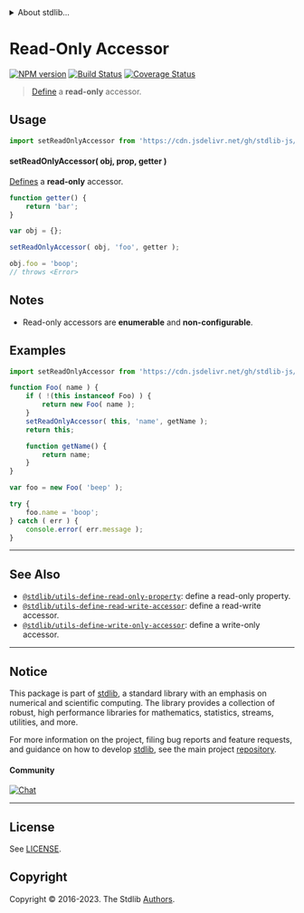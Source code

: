 <!--

@license Apache-2.0

Copyright (c) 2018 The Stdlib Authors.

Licensed under the Apache License, Version 2.0 (the "License");
you may not use this file except in compliance with the License.
You may obtain a copy of the License at

   http://www.apache.org/licenses/LICENSE-2.0

Unless required by applicable law or agreed to in writing, software
distributed under the License is distributed on an "AS IS" BASIS,
WITHOUT WARRANTIES OR CONDITIONS OF ANY KIND, either express or implied.
See the License for the specific language governing permissions and
limitations under the License.

-->


<details>
  <summary>
    About stdlib...
  </summary>
  <p>We believe in a future in which the web is a preferred environment for numerical computation. To help realize this future, we've built stdlib. stdlib is a standard library, with an emphasis on numerical and scientific computation, written in JavaScript (and C) for execution in browsers and in Node.js.</p>
  <p>The library is fully decomposable, being architected in such a way that you can swap out and mix and match APIs and functionality to cater to your exact preferences and use cases.</p>
  <p>When you use stdlib, you can be absolutely certain that you are using the most thorough, rigorous, well-written, studied, documented, tested, measured, and high-quality code out there.</p>
  <p>To join us in bringing numerical computing to the web, get started by checking us out on <a href="https://github.com/stdlib-js/stdlib">GitHub</a>, and please consider <a href="https://opencollective.com/stdlib">financially supporting stdlib</a>. We greatly appreciate your continued support!</p>
</details>

# Read-Only Accessor

[![NPM version][npm-image]][npm-url] [![Build Status][test-image]][test-url] [![Coverage Status][coverage-image]][coverage-url] <!-- [![dependencies][dependencies-image]][dependencies-url] -->

> [Define][@stdlib/utils/define-property] a **read-only** accessor.



<section class="usage">

## Usage

```javascript
import setReadOnlyAccessor from 'https://cdn.jsdelivr.net/gh/stdlib-js/utils-define-read-only-accessor@deno/mod.js';
```

#### setReadOnlyAccessor( obj, prop, getter )

[Defines][@stdlib/utils/define-property] a **read-only** accessor.

<!-- run throws: true -->

```javascript
function getter() {
    return 'bar';
}

var obj = {};

setReadOnlyAccessor( obj, 'foo', getter );

obj.foo = 'boop';
// throws <Error>
```

</section>

<!-- /.usage -->

<section class="notes">

## Notes

-   Read-only accessors are **enumerable** and **non-configurable**.

</section>

<!-- /.notes -->

<section class="examples">

## Examples

<!-- eslint no-undef: "error" -->

```javascript
import setReadOnlyAccessor from 'https://cdn.jsdelivr.net/gh/stdlib-js/utils-define-read-only-accessor@deno/mod.js';

function Foo( name ) {
    if ( !(this instanceof Foo) ) {
        return new Foo( name );
    }
    setReadOnlyAccessor( this, 'name', getName );
    return this;

    function getName() {
        return name;
    }
}

var foo = new Foo( 'beep' );

try {
    foo.name = 'boop';
} catch ( err ) {
    console.error( err.message );
}
```

</section>

<!-- /.examples -->

<!-- Section for related `stdlib` packages. Do not manually edit this section, as it is automatically populated. -->

<section class="related">

* * *

## See Also

-   <span class="package-name">[`@stdlib/utils-define-read-only-property`][@stdlib/utils/define-read-only-property]</span><span class="delimiter">: </span><span class="description">define a read-only property.</span>
-   <span class="package-name">[`@stdlib/utils-define-read-write-accessor`][@stdlib/utils/define-read-write-accessor]</span><span class="delimiter">: </span><span class="description">define a read-write accessor.</span>
-   <span class="package-name">[`@stdlib/utils-define-write-only-accessor`][@stdlib/utils/define-write-only-accessor]</span><span class="delimiter">: </span><span class="description">define a write-only accessor.</span>

</section>

<!-- /.related -->

<!-- Section for all links. Make sure to keep an empty line after the `section` element and another before the `/section` close. -->


<section class="main-repo" >

* * *

## Notice

This package is part of [stdlib][stdlib], a standard library with an emphasis on numerical and scientific computing. The library provides a collection of robust, high performance libraries for mathematics, statistics, streams, utilities, and more.

For more information on the project, filing bug reports and feature requests, and guidance on how to develop [stdlib][stdlib], see the main project [repository][stdlib].

#### Community

[![Chat][chat-image]][chat-url]

---

## License

See [LICENSE][stdlib-license].


## Copyright

Copyright &copy; 2016-2023. The Stdlib [Authors][stdlib-authors].

</section>

<!-- /.stdlib -->

<!-- Section for all links. Make sure to keep an empty line after the `section` element and another before the `/section` close. -->

<section class="links">

[npm-image]: http://img.shields.io/npm/v/@stdlib/utils-define-read-only-accessor.svg
[npm-url]: https://npmjs.org/package/@stdlib/utils-define-read-only-accessor

[test-image]: https://github.com/stdlib-js/utils-define-read-only-accessor/actions/workflows/test.yml/badge.svg?branch=v0.1.1
[test-url]: https://github.com/stdlib-js/utils-define-read-only-accessor/actions/workflows/test.yml?query=branch:v0.1.1

[coverage-image]: https://img.shields.io/codecov/c/github/stdlib-js/utils-define-read-only-accessor/main.svg
[coverage-url]: https://codecov.io/github/stdlib-js/utils-define-read-only-accessor?branch=main

<!--

[dependencies-image]: https://img.shields.io/david/stdlib-js/utils-define-read-only-accessor.svg
[dependencies-url]: https://david-dm.org/stdlib-js/utils-define-read-only-accessor/main

-->

[chat-image]: https://img.shields.io/gitter/room/stdlib-js/stdlib.svg
[chat-url]: https://app.gitter.im/#/room/#stdlib-js_stdlib:gitter.im

[stdlib]: https://github.com/stdlib-js/stdlib

[stdlib-authors]: https://github.com/stdlib-js/stdlib/graphs/contributors

[umd]: https://github.com/umdjs/umd
[es-module]: https://developer.mozilla.org/en-US/docs/Web/JavaScript/Guide/Modules

[deno-url]: https://github.com/stdlib-js/utils-define-read-only-accessor/tree/deno
[umd-url]: https://github.com/stdlib-js/utils-define-read-only-accessor/tree/umd
[esm-url]: https://github.com/stdlib-js/utils-define-read-only-accessor/tree/esm
[branches-url]: https://github.com/stdlib-js/utils-define-read-only-accessor/blob/main/branches.md

[stdlib-license]: https://raw.githubusercontent.com/stdlib-js/utils-define-read-only-accessor/main/LICENSE

[@stdlib/utils/define-property]: https://github.com/stdlib-js/utils-define-property/tree/deno

<!-- <related-links> -->

[@stdlib/utils/define-read-only-property]: https://github.com/stdlib-js/utils-define-read-only-property/tree/deno

[@stdlib/utils/define-read-write-accessor]: https://github.com/stdlib-js/utils-define-read-write-accessor/tree/deno

[@stdlib/utils/define-write-only-accessor]: https://github.com/stdlib-js/utils-define-write-only-accessor/tree/deno

<!-- </related-links> -->

</section>

<!-- /.links -->
